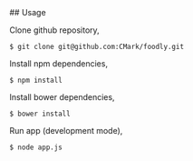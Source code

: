 <a name="installation"/>
## Usage

Clone github repository,

```
$ git clone git@github.com:CMark/foodly.git
```

Install npm dependencies,

```
$ npm install
```

Install bower dependencies,

```
$ bower install
```

Run app (development mode),

```
$ node app.js
```
